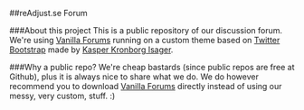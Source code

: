 ##reAdjust.se Forum

###About this project
This is a public repository of our discussion forum. We're using [Vanilla Forums](http://vanillaforums.org) running on a custom theme based on [Twitter Bootstrap](http://twitter.github.com/bootstrap/) made by [Kasper Kronborg Isager](https://github.com/kasperisager/VanillaBootstrap).

###Why a public repo?
We're cheap bastards (since public repos are free at Github), plus it is always nice to share what we do. We do however recommend you to download [Vanilla Forums](http://vanillaforums.org) directly instead of using our messy, very custom, stuff. :)
